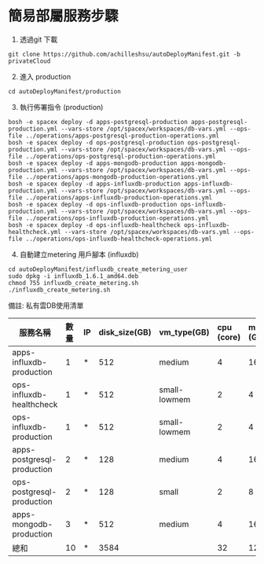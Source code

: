 # 簡易部屬服務步驟

1. 透過git 下載 
```
git clone https://github.com/achilleshsu/autoDeployManifest.git -b privateCloud
``` 
2. 進入 production 
```
cd autoDeployManifest/production
```
3. 執行佈署指令 (production)
```
bosh -e spacex deploy -d apps-postgresql-production apps-postgresql-production.yml --vars-store /opt/spacex/workspaces/db-vars.yml --ops-file ../operations/apps-postgresql-production-operations.yml
bosh -e spacex deploy -d ops-postgresql-production ops-postgresql-production.yml --vars-store /opt/spacex/workspaces/db-vars.yml --ops-file ../operations/ops-postgresql-production-operations.yml
bosh -e spacex deploy -d apps-mongodb-production apps-mongodb-production.yml --vars-store /opt/spacex/workspaces/db-vars.yml --ops-file ../operations/apps-mongodb-production-operations.yml
bosh -e spacex deploy -d apps-influxdb-production apps-influxdb-production.yml --vars-store /opt/spacex/workspaces/db-vars.yml --ops-file ../operations/apps-influxdb-production-operations.yml
bosh -e spacex deploy -d ops-influxdb-production ops-influxdb-production.yml --vars-store /opt/spacex/workspaces/db-vars.yml --ops-file ../operations/ops-influxdb-production-operations.yml
bosh -e spacex deploy -d ops-influxdb-healthcheck ops-influxdb-healthcheck.yml --vars-store /opt/spacex/workspaces/db-vars.yml --ops-file ../operations/ops-influxdb-healthcheck-operations.yml
```

4. 自動建立metering 用戶腳本 (influxdb)
```
cd autoDeployManifest/influxdb_create_metering_user
sudo dpkg -i influxdb_1.6.1_amd64.deb
chmod 755 influxdb_create_metering.sh
./influxdb_create_metering.sh
```


備註: 私有雲DB使用清單

服務名稱 | 數量 | IP | disk_size(GB) | vm_type(GB) | cpu (core) | mem (GB)
---|:-------|:-----|:----|:---|:----|:------
apps-influxdb-production | 1 | * | 512 | medium | 4 | 16
ops-influxdb-healthcheck | 1 | * | 512 | small-lowmem | 2 | 4
ops-influxdb-production | 1 | * | 512 | small-lowmem | 2 | 4
apps-postgresql-production | 2 | * | 128 | medium | 4 | 16
ops-postgresql-production | 2 | * | 128 | small | 2 | 8
apps-mongodb-production | 3 | * | 512 | medium | 4 | 16		
總和 | 10 | * | 3584 | | 32 | 120





